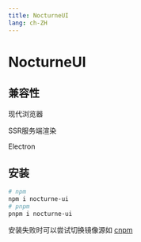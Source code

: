 ```yaml
---
title: NocturneUI
lang: ch-ZH
---
```


# NocturneUI

## 兼容性

现代浏览器

SSR服务端渲染

Electron

## 安装
```sh
# npm
npm i nocturne-ui
# pnpm
pnpm i nocturne-ui
```

安装失败时可以尝试切换镜像源如 [cnpm](https://github.com/cnpm/cnpm)